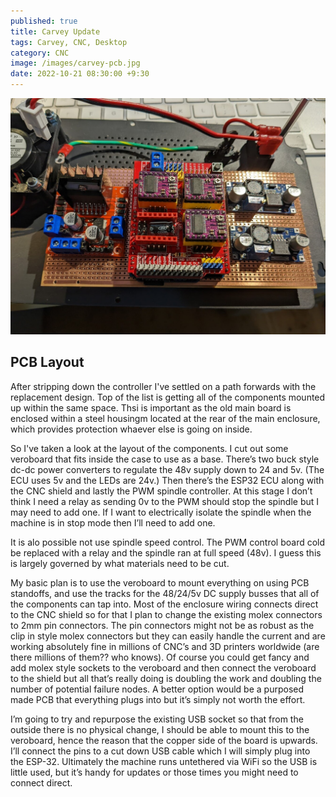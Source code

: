 ```yaml
---
published: true
title: Carvey Update
tags: Carvey, CNC, Desktop
category: CNC
image: /images/carvey-pcb.jpg
date: 2022-10-21 08:30:00 +9:30
---
```


![/images/carvey-pcb.jpg](/images/carvey-pcb.jpg)

## PCB Layout

After stripping down the controller I've settled on a path forwards with the replacement design. Top of the list is getting all of the components mounted up within the same space. Thsi is important as the old main board is enclosed within a steel housingm located at the rear of the main enclosure, which provides protection whaever else is going on inside.

So I've taken a look at the layout of the components. I cut out some veroboard that fits inside the case to use as a base. There’s two buck style dc-dc power converters to regulate the 48v supply down to 24 and 5v. (The ECU uses 5v and the LEDs are 24v.) Then there’s the ESP32 ECU along with the CNC shield and lastly the PWM spindle controller. At this stage I don’t think I need a relay as sending 0v to the PWM should stop the spindle but I may need to add one. If I want to electrically isolate the spindle when the machine is in stop mode then I’ll need to add one.

It is alo possible not use spindle speed control. The PWM control board cold be replaced with a relay and the spindle ran at full speed (48v). I guess this is largely governed by what materials need to be cut.

My basic plan is to use the veroboard to mount everything on using PCB standoffs, and use the tracks for the 48/24/5v DC supply busses that all of the components can tap into. Most of the enclosure wiring connects direct to the CNC shield so for that I plan to change the existing molex connectors to 2mm pin connectors. The pin connectors might not be as robust as the clip in style molex connectors but they can easily handle the current and are working absolutely fine in millions of CNC’s and 3D printers worldwide (are there millions of them?? who knows). Of course you could get fancy and add molex style sockets to the veroboard and then connect the veroboard to the shield but all that’s really doing is doubling the work and doubling the number of potential failure nodes. A better option would be a purposed made PCB that everything plugs into but it’s simply not worth the effort.

I’m going to try and repurpose the existing USB socket so that from the outside there is no physical change, I should be able to mount this to the veroboard, hence the reason that the copper side of the board is upwards. I’ll connect the pins to a cut down USB cable which I will simply plug into the ESP-32. Ultimately the machine runs untethered via WiFi so the USB is little used, but it’s handy for updates or those times you might need to connect direct.
